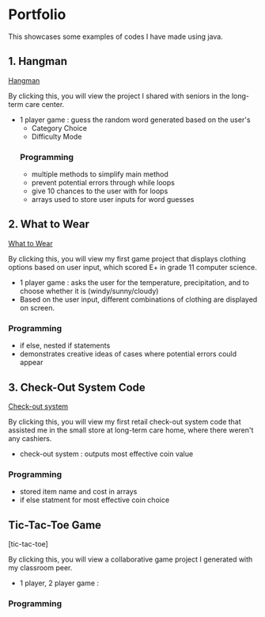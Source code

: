 # Portfolio
This showcases some examples of codes I have made using java.

## 1. Hangman
[Hangman](https://github.com/Diana1113j/Portfolio/blob/main/Hangman.java)

By clicking this, you will view the project I shared with seniors in the long-term care center.
 * 1 player game : guess the random word generated based on the user's
    * Category Choice
    * Difficulty Mode 
    ### Programming
     * multiple methods to simplify main method 
     * prevent potential errors through while loops
     * give 10 chances to the user with for loops
     * arrays used to store user inputs for word guesses
     

## 2. What to Wear
[What to Wear](https://github.com/Diana1113j/Portfolio/blob/main/WhattoWear.java)

By clicking this, you will view my first game project that displays clothing options based on user input, which scored E+ in grade 11 computer science. 
* 1 player game : asks the user for the temperature, precipitation, and to choose whether it is (windy/sunny/cloudy)
* Based on the user input, different combinations of clothing are displayed on screen. 

 ### Programming 
   * if else, nested if statements 
   * demonstrates creative ideas of cases where potential errors could appear
   

## 3. Check-Out System Code 
[Check-out system](https://github.com/Diana1113j/Portfolio/blob/main/checkout.java)

By clicking this, you will view my first retail check-out system code that assisted me in the small store at long-term care home, where there weren't any cashiers. 

* check-out system : outputs most effective coin value 

### Programming
 * stored item name and cost in arrays
 * if else statment for most effective coin choice 

## Tic-Tac-Toe Game 
[tic-tac-toe]

By clicking this, you will view a collaborative game project I generated with my classroom peer. 

* 1 player, 2 player game : 

### Programming 
